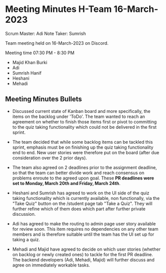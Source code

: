 # Meeting Minutes H-Team 16-March-2023

Scrum Master: Adi Note Taker: Sumrish

Team meeting held on 16-March-2023 on Discord.

Meeting time 07:30 PM - 8:30 PM

- Majid Khan Burki
- Adi
- Sumrish Hanif
- Heshani
- Mehadi

## Meeting Minutes Bullets

- Discussed current state of Kanban board and more specifically, the items on the backlog under 'ToDo'. The team wanted to reach an agreement on whether to finish those items first or pivot to committing to the quiz taking functionality which could not be delivered in the first sprint. 

- The team decided that while some backlog items can be tackled this sprint, emphasis must be on finishing up the quiz taking functionality end to end. New user stories were therefore put on the board (after due consideration over the 2 prior days). 

- The team also agreed on 2 deadlines prior to the assignment deadline, so that the team can better divide work and reach consensus on problems enroute to the agreed upon goal. These __PR deadlines were set to Monday, March 20th and Friday, March 24th__. 

- Heshani and Sumrish has agreed to work on the UI side of the quiz taking functionality which is currently available, non functionally, via the "Take Quiz" button on the /student page tab "Take a Quiz". They will further refine which of them does which part after further private discussion. 

- Adi has agreed to make the routing to admin page user story available for review soon. This item requires no dependencies on any other team members and is therefore suitable until the team has the UI set up for taking a quiz. 

- Mehadi and Majid have agreed to decide on which user stories (whether on backlog or newly created ones) to tackle for the first PR deadline. The backend developers (Adi, Mehadi, Majid) will further discuss and agree on immediately workable tasks. 